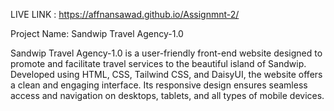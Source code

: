 LIVE LINK : https://affnansawad.github.io/Assignmnt-2/

Project Name: Sandwip Travel Agency-1.0

Sandwip Travel Agency-1.0 is a user-friendly front-end website designed to promote and facilitate travel services to the beautiful island of Sandwip. Developed using HTML, CSS, Tailwind CSS, and DaisyUI, the website offers a clean and engaging interface. Its responsive design ensures seamless access and navigation on desktops, tablets, and all types of mobile devices.
